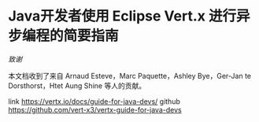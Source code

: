 # Java开发者使用 Eclipse Vert.x 进行异步编程的简要指南

*致谢*
 
本文档收到了来自 Arnaud Esteve，Marc Paquette，Ashley Bye，Ger-Jan te Dorsthorst，Htet Aung Shine 等人的贡献。


link https://vertx.io/docs/guide-for-java-devs/
github https://github.com/vert-x3/vertx-guide-for-java-devs
